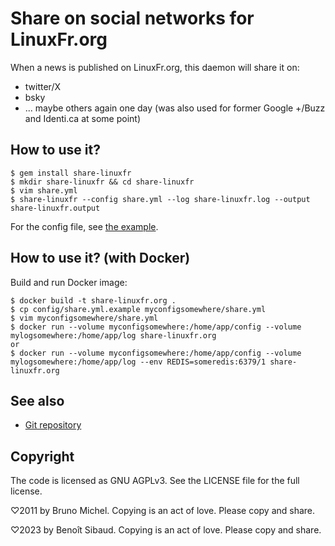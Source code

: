 Share on social networks for LinuxFr.org
========================================

When a news is published on LinuxFr.org, this daemon will share it on:

- twitter/X
- bsky
- ... maybe others again one day (was also used for former Google +/Buzz and Identi.ca at some point)


How to use it?
--------------

    $ gem install share-linuxfr
    $ mkdir share-linuxfr && cd share-linuxfr
    $ vim share.yml
    $ share-linuxfr --config share.yml --log share-linuxfr.log --output share-linuxfr.output

For the config file, see
[the example](https://github.com/linuxfrorg/share-LinuxFr.org/blob/master/config/share.yml.example).

How to use it? (with Docker)
-------------------------------

Build and run Docker image:

    $ docker build -t share-linuxfr.org .
    $ cp config/share.yml.example myconfigsomewhere/share.yml
    $ vim myconfigsomewhere/share.yml
    $ docker run --volume myconfigsomewhere:/home/app/config --volume mylogsomewhere:/home/app/log share-linuxfr.org
    or
    $ docker run --volume myconfigsomewhere:/home/app/config --volume mylogsomewhere:/home/app/log --env REDIS=someredis:6379/1 share-linuxfr.org

See also
--------

* [Git repository](https://github.com/linuxfrorg/share-LinuxFr.org)


Copyright
---------

The code is licensed as GNU AGPLv3. See the LICENSE file for the full license.

♡2011 by Bruno Michel. Copying is an act of love. Please copy and share.

♡2023 by Benoît Sibaud. Copying is an act of love. Please copy and share.
